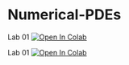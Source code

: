 # Numerical-PDEs

Lab 01 [![Open In Colab](https://colab.research.google.com/assets/colab-badge.svg)](https://colab.research.google.com/github/KOS-UJ/Numerical-PDEs/blob/master/Elliptic.ipynb)

Lab 01 [![Open In Colab](https://colab.research.google.com/assets/colab-badge.svg)](https://colab.research.google.com/github/KOS-UJ/Numerical-PDEs/blob/master/Parabolic.ipynb)
